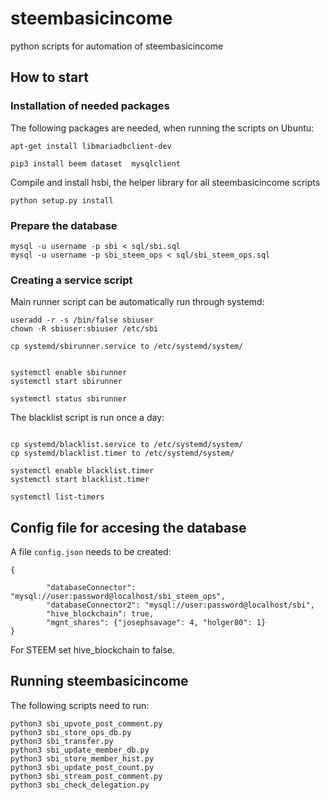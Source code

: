 # steembasicincome

python scripts for automation of steembasicincome

## How to start

### Installation of needed packages

The following packages are needed, when running the scripts on Ubuntu:
```
apt-get install libmariadbclient-dev
```

```
pip3 install beem dataset  mysqlclient
```

Compile and install hsbi, the helper library for all steembasicincome scripts

```
python setup.py install
```

### Prepare the database

```
mysql -u username -p sbi < sql/sbi.sql
mysql -u username -p sbi_steem_ops < sql/sbi_steem_ops.sql
```


### Creating a service script

Main runner script can be automatically run through systemd:

```
useradd -r -s /bin/false sbiuser
chown -R sbiuser:sbiuser /etc/sbi

cp systemd/sbirunner.service to /etc/systemd/system/


systemctl enable sbirunner
systemctl start sbirunner

systemctl status sbirunner
```

The blacklist script is run once a day:
```

cp systemd/blacklist.service to /etc/systemd/system/
cp systemd/blacklist.timer to /etc/systemd/system/

systemctl enable blacklist.timer
systemctl start blacklist.timer

systemctl list-timers
```

## Config file for accesing the database

A file `config.json` needs to be created:

```
{

        "databaseConnector": "mysql://user:password@localhost/sbi_steem_ops",
        "databaseConnector2": "mysql://user:password@localhost/sbi",
        "hive_blockchain": true,
        "mgnt_shares": {"josephsavage": 4, "holger80": 1}
}
```
For STEEM set hive_blockchain to false.

## Running steembasicincome

The following scripts need to run:
```
python3 sbi_upvote_post_comment.py
python3 sbi_store_ops_db.py
python3 sbi_transfer.py
python3 sbi_update_member_db.py
python3 sbi_store_member_hist.py
python3 sbi_update_post_count.py
python3 sbi_stream_post_comment.py
python3 sbi_check_delegation.py

```